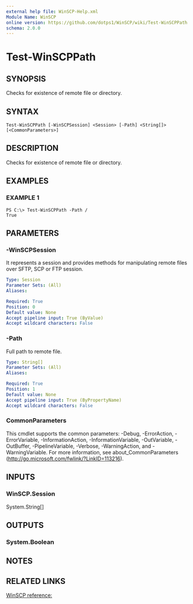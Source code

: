 ```yaml
---
external help file: WinSCP-Help.xml
Module Name: WinSCP
online version: https://github.com/dotps1/WinSCP/wiki/Test-WinSCPPath
schema: 2.0.0
---
```


# Test-WinSCPPath

## SYNOPSIS
Checks for existence of remote file or directory.

## SYNTAX

```
Test-WinSCPPath [-WinSCPSession] <Session> [-Path] <String[]> [<CommonParameters>]
```

## DESCRIPTION
Checks for existence of remote file or directory.

## EXAMPLES

### EXAMPLE 1
```
PS C:\> Test-WinSCPPath -Path /
True
```

## PARAMETERS

### -WinSCPSession
It represents a session and provides methods for manipulating remote files over SFTP, SCP or FTP session.

```yaml
Type: Session
Parameter Sets: (All)
Aliases:

Required: True
Position: 0
Default value: None
Accept pipeline input: True (ByValue)
Accept wildcard characters: False
```

### -Path
Full path to remote file.

```yaml
Type: String[]
Parameter Sets: (All)
Aliases:

Required: True
Position: 1
Default value: None
Accept pipeline input: True (ByPropertyName)
Accept wildcard characters: False
```

### CommonParameters
This cmdlet supports the common parameters: -Debug, -ErrorAction, -ErrorVariable, -InformationAction, -InformationVariable, -OutVariable, -OutBuffer, -PipelineVariable, -Verbose, -WarningAction, and -WarningVariable.
For more information, see about_CommonParameters (http://go.microsoft.com/fwlink/?LinkID=113216).

## INPUTS

### WinSCP.Session
System.String\[\]

## OUTPUTS

### System.Boolean

## NOTES

## RELATED LINKS

[WinSCP reference:](https://winscp.net/eng/docs/library_session_fileexists)

